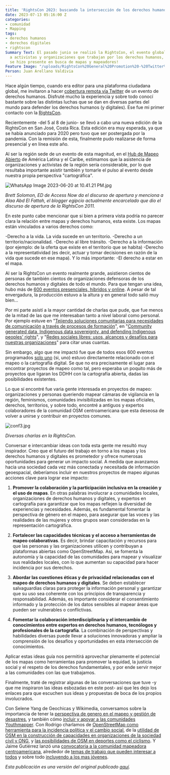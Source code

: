 ```yaml
---
title: 'RightsCon 2023: buscando la intersección de los derechos humanos y los mapas'
date: 2023-07-13 05:16:00 Z
categories:
- comunidad
- Mapping
tags:
- derechos humanos
- derechos digitales
- rightscon
Summary Text: El pasado junio se realizó la RightsCon, el evento global que reúne
  a activistas y organizaciones que trabajan por los derechos humanos, y el Hub LAC
  se hizo presente en busca de mapas y mapeadores!
Feature Image: "/uploads/RightsCon%20General%20Promotion%20-%20Twitter%20header.png"
Person: Juan Arellano Valdivia
---
```


Hace algún tiempo, cuando era editor para una plataforma ciudadana global, me invitaron a hacer [cobertura remota vía Twitter](https://community.globalvoices.org/2016/04/rightscon-translation-lab-was-powered-by-gv-and-meedan/) de un evento de derechos humanos. Disfruté mucho la experiencia y sobre todo conocí bastante sobre las distintas luchas que se dan en diversas partes del mundo para defender los derechos humanos (y digitales). Ese fue mi primer contacto con la [RightsCon](https://www.rightscon.org/about-and-contact/).

Recientemente -del 5 al 8 de junio- se llevó a cabo una nueva edición de la RightsCon en San José, Costa Rica. Esta edición era muy esperada, ya que se había anunciado para 2020 pero tuvo que ser postergada por la pandemia. Con la remisión de esta, finalmente pudo realizarse de forma presencial y en línea este año.

Al ser la región sede de un evento de esta magnitud, en el [Hub de Mapeo Abierto](https://www.hotosm.org/hubs/latam-hub) de América Latina y el Caribe, estimamos que la asistencia de organizaciones y activistas de la región sería considerable, por lo que resultaba importante asistir también y tomarle el pulso al evento desde nuestra propia perspectiva "cartográfica".

![WhatsApp Image 2023-06-20 at 10.41.21 PM.jpg](/uploads/WhatsApp%20Image%202023-06-20%20at%2010.41.21%20PM.jpg)

*Brett Solomon, ED de Access Now da el discurso de apertura y menciona a Alaa Abd El Fattah, el blogger egipcio actualmente encarcelado que dio el discurso de apertura de la RightsCon 2011.*

En este punto cabe mencionar que si bien a primera vista podría no parecer clara la relación entre mapas y derechos humanos, esta existe. Los mapas están vinculados a varios derechos como:

-Derecho a la vida. La vida sucede en un territorio.
-Derecho a un territorio/nacionalidad.
-Derecho al libre tránsito.
-Derecho a la información (por ejemplo: de la oferta que existe en el territorio que se habita)
-Derecho a la representatividad (es decir, actuar y tomar decisiones en razón de la vida que sucede en ese mapa). Y lo más importante:
-El derecho a estar en el mapa.

Al ser la RightsCon un evento realmente grande, asistieron cientos de personas de también cientos de organizaciones defensoras de los derechos humanos y digitales de todo el mundo. Para que tengan una idea, hubo más de [600 eventos presenciales, híbridos y online](https://rightscon.summit.tc/t/rightscon-costa-rica-2023/events/agenda). A pesar de tal envergadura, la producción estuvo a la altura y en general todo salió muy bien...

Por mi parte asistí a la mayor cantidad de charlas que pude, que fue menos de la mitad de las que me interesaban tanto a nivel laboral como personal. Por ejemplo estuve en "[Tejiendo soluciones comunitarias para necesidades de comunicación](https://twitter.com/Cyberjuan/status/1666103542594039813) [a través de procesos de formación](https://twitter.com/Cyberjuan/status/1666106223974834176)", en "[Community generated data, Indigenous data sovereignty, and defending Indigenous peoples' rights](https://twitter.com/Cyberjuan/status/1666163079204184064)", y "[Redes sociales libres: usos, alcances y desafíos para nuestras organizaciones](https://twitter.com/Cyberjuan/status/1666501700050362385)" para citar unas cuantas.

Sin embargo, algo que me impactó fue que de todos esos 600 eventos programados [solo uno](https://rightscon.summit.tc/t/rightscon-costa-rica-2023/events/una-comunidad-del-espacio-vacio-del-mapa-digital-creando-sus-propias-soluciones-tecnologicas-fei36UsuDCAkyPfsUEKdEk) (si, uno) estuvo directamente relacionado con el mapeo o la cartografía digital. Se que no era precisamente el lugar para encontrar proyectos de mapeo como tal, pero esperaba un poquito más de proyectos que ligaran los DDHH con la cartografía abierta, dadas las posibilidades existentes.

Lo que sí encontré fue varia gente interesada en proyectos de mapeo: organizaciones y personas queriendo mapear cámaras de vigilancia en la región, feminismos, comunidades invisibilizadas en los mapas oficiales, derechos, territorios, y sobre todo, encontré a antiguos y expertos colaboradores de la comunidad OSM centroamericana que esta deseosa de volver a unirse y contribuir en proyectos comunes.

![conf3.jpg](/uploads/conf3.jpg)

*Diversas charlas en la RightsCon.*

Conversar e intercambiar ideas con toda esta gente me resultó muy inspirador. Creo que el futuro del trabajo en torno a los mapas y los derechos humanos y digitales es prometedor y ofrece numerosas oportunidades para generar un impacto social. A medida que avanzamos hacia una sociedad cada vez más conectada y necesitada de información geoespacial, deberíamos incluir en nuestros proyectos de mapeo algunas acciones clave para lograr ese impacto:

1. **Promover la colaboración y la participación inclusiva en la creación y el uso de mapas**. En otras palabras involucrar a comunidades locales, organizaciones de derechos humanos y digitales, y expertos en cartografía para garantizar que los mapas reflejen la diversidad de experiencias y necesidades. Además, es fundamental fomentar la perspectiva de género en el mapeo, para asegurar que las voces y las realidades de las mujeres y otros grupos sean consideradas en la representación cartográfica.

2. **Fortalecer las capacidades técnicas y el acceso a herramientas de mapeo colaborativas**. Es decir, brindar capacitación y recursos para que las personas y las organizaciones utilicen y contribuyan a plataformas abiertas como OpenStreetMap. Así, se fomenta la autonomía y la capacidad de las comunidades para mapear y visualizar sus realidades locales, con lo que aumentan su capacidad para hacer incidencia por sus derechos.

3. **Abordar las cuestiones éticas y de privacidad relacionadas con el mapeo de derechos humanos y digitales**. Se deben establecer salvaguardias claras para proteger la información personal y garantizar que su uso sea coherente con los principios de transparencia y responsabilidad. Además, es importante considerar el consentimiento informado y la protección de los datos sensibles al mapear áreas que pueden ser vulnerables o conflictivas.

4. **Fomentar la colaboración interdisciplinaria y el intercambio de conocimientos entre expertos en derechos humanos, tecnólogos y profesionales de la cartografía**. La combinación de perspectivas y habilidades diversas puede llevar a soluciones innovadoras y ampliar la comprensión de los desafíos y oportunidades en esta intersección de conocimientos.

Aplicar estas ideas guía nos permitirá aprovechar plenamente el potencial de los mapas como herramientas para promover la equidad, la justicia social y el respeto de los derechos fundamentales, y por ende servir mejor a las comunidades con las que trabajamos.

Finalmente, traté de registrar algunas de las conversaciones que tuve -y que me inspiraron las ideas esbozadas en este post- así que les dejo los enlaces para que escuchen sus ideas  y propuestas de boca de los propios involucrados.

Con Selene Yang de Geochicas y Wikimedia, conversamos sobre la importancia de tener la [perspectiva de genero en el mapeo y gestión de desastres](https://www.tiktok.com/@mapeoabierto_la/video/7244189276886404358), y también cómo [incluir y apoyar a las comunidades Youthmapper](https://www.tiktok.com/@mapeoabierto_la/video/7245693273925242118?lang=es). Con Rodrigo charlamos de [OpenStreetMap como herramienta para la incidencia política y el cambio social](https://www.tiktok.com/@mapeoabierto_la/video/7244569100196875526), de la [utilidad de OSM en la construcción de capacidades en organizaciones de la sociedad civil y ONG](https://www.tiktok.com/@mapeoabierto_la/video/7246438991539719429), y [las posibilidades de OSM en deportes como el ciclismo](https://www.tiktok.com/@mapeoabierto_la/video/7247537901586664709?lang=es). Y Jaime Gutiérrez lanzó una [convocatoria a la comunidad mapeadora centroamericana](https://www.tiktok.com/@mapeoabierto_la/video/7244961777593732357), alrededor de [temas de trabajo que pueden interesar a todos](https://www.tiktok.com/@mapeoabierto_la/video/7247110539162242309) y sobre todo [incluyendo a los mas jóvenes](https://www.tiktok.com/@mapeoabierto_la/video/7247888741551951109?lang=es).

*Esta publicación es una versión del original publicado [aquí](http://arellanojuan.com/rightscon-2023-derechos-humanos-y-digitales/).*
